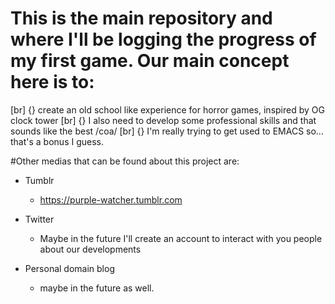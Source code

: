 # This is the main repository and where I'll be logging the progress of my first game. Our main concept here is to:
[br]
{} create an old school like experience for horror games, inspired by OG clock tower
[br]
{} I also need to develop some professional skills and that sounds like the best /coa/
[br]
{} I'm really trying to get used to EMACS so... that's a bonus I guess.

#Other medias that can be found about this project are:
* Tumblr
  - https://purple-watcher.tumblr.com

* Twitter
  - Maybe in the future I'll create an account to interact with you people about our developments

* Personal domain blog
  - maybe in the future as well.
